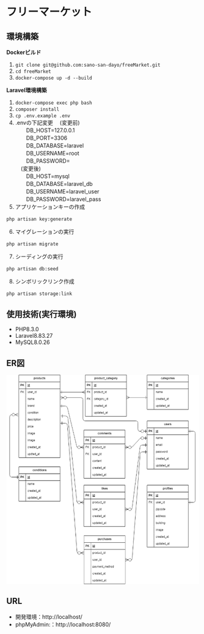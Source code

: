 # フリーマーケット

## 環境構築
**Dockerビルド**
1. `git clone git@github.com:sano-san-dayo/freeMarket.git`
2. `cd freeMarket`
3. `docker-compose up -d --build`


**Laravel環境構築**
1. `docker-compose exec php bash`
2. `composer install`
3. `cp .env.example .env`
4. .envの下記変更
　(変更前)  
　　DB_HOST=127.0.0.1  
　　DB_PORT=3306  
　　DB_DATABASE=laravel  
　　DB_USERNAME=root  
　　DB_PASSWORD=  
　(変更後)  
　　DB_HOST=mysql  
　　DB_DATABASE=laravel_db  
　　DB_USERNAME=laravel_user  
　　DB_PASSWORD=laravel_pass  
5. アプリケーションキーの作成  
``` bash
php artisan key:generate
```
6. マイグレーションの実行
``` bash
php artisan migrate
```
7. シーディングの実行
``` bash
php artisan db:seed
```
8. シンボリックリンク作成
``` bash
php artisan storage:link
```

## 使用技術(実行環境)
- PHP8.3.0
- Laravel8.83.27
- MySQL8.0.26

## ER図
![alt](ER.png)

## URL
- 開発環境：http://localhost/
- phpMyAdmin:：http://localhost:8080/
